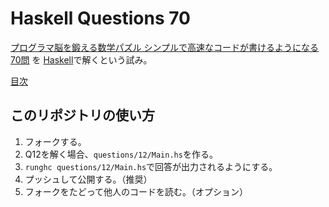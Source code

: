 # Haskell Questions 70

[プログラマ脳を鍛える数学パズル シンプルで高速なコードが書けるようになる70問](http://www.shoeisha.co.jp/book/detail/9784798142456)
を
[Haskell](https://www.haskell.org/)で解くという試み。

[目次](https://github.com/remotehs/hq70/wiki)

## このリポジトリの使い方

1. フォークする。
2. Q12を解く場合、`questions/12/Main.hs`を作る。
3. `runghc questions/12/Main.hs`で回答が出力されるようにする。
4. プッシュして公開する。（推奨）
5. フォークをたどって他人のコードを読む。（オプション）
